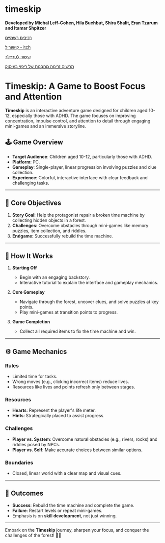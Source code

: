 # timeskip

**Developed by Michal Leff-Cohen, Hila Buchbut, Shira Shalit, Eran Tzarum and Itamar Shpitzer**

[רכיבים רשמיים](https://github.com/gamedev-ariel/timeskip/wiki)

[קישור ל - itch](https://eran-david.itch.io/timeskip)

[קישור לטריילר](https://www.youtube.com/watch?v=pa8Azw4GSfM)

[תרשים זרימה מהבנות של ריפוי בעיסוק](https://github.com/gamedev-ariel/timeskip/blob/main/gameFlow.pdf)


# Timeskip: A Game to Boost Focus and Attention  

**Timeskip** is an interactive adventure game designed for children aged 10-12, especially those with ADHD. The game focuses on improving concentration, impulse control, and attention to detail through engaging mini-games and an immersive storyline.  

## 🕹️ **Game Overview**  
- **Target Audience**: Children aged 10-12, particularly those with ADHD.  
- **Platform**: PC.  
- **Gameplay**: Single-player, linear progression involving puzzles and clue collection.  
- **Experience**: Colorful, interactive interface with clear feedback and challenging tasks.  

---

## 🌟 **Core Objectives**  
1. **Story Goal**: Help the protagonist repair a broken time machine by collecting hidden objects in a forest.  
2. **Challenges**: Overcome obstacles through mini-games like memory puzzles, item collection, and riddles.  
3. **Endgame**: Successfully rebuild the time machine.  

---

## 📜 **How It Works**  
1. **Starting Off**  
   - Begin with an engaging backstory.  
   - Interactive tutorial to explain the interface and gameplay mechanics.  

2. **Core Gameplay**  
   - Navigate through the forest, uncover clues, and solve puzzles at key points.  
   - Play mini-games at transition points to progress.  

3. **Game Completion**  
   - Collect all required items to fix the time machine and win.  

---

## ⚙️ **Game Mechanics**  

### **Rules**  
- Limited time for tasks.  
- Wrong moves (e.g., clicking incorrect items) reduce lives.  
- Resources like lives and points refresh only between stages.  

### **Resources**  
- **Hearts**: Represent the player's life meter.  
- **Hints**: Strategically placed to assist progress.  

### **Challenges**  
- **Player vs. System**: Overcome natural obstacles (e.g., rivers, rocks) and riddles posed by NPCs.  
- **Player vs. Self**: Make accurate choices between similar options.  

### **Boundaries**  
- Closed, linear world with a clear map and visual cues.  

---

## 🎯 **Outcomes**  
- **Success**: Rebuild the time machine and complete the game.  
- **Failure**: Restart levels or repeat mini-games.  
- Emphasis is on **skill development**, not just winning.  

---

Embark on the **Timeskip** journey, sharpen your focus, and conquer the challenges of the forest! 🌳✨  
